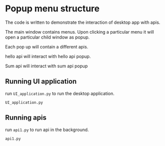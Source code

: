 # Popup menu structure
The code is written to demonstrate the interaction of desktop app with apis.

The main window contains menus. Upon clicking a particular menu it will open a particular child window as popup.

Each pop up will contain a different apis. 

hello api will interact with hello api popup.

Sum api will interact with sum api popup

## Running UI application

run `UI_application.py` to run the desktop application.

    UI_application.py

## Running apis

run `api1.py` to run api in the background.

    api1.py
